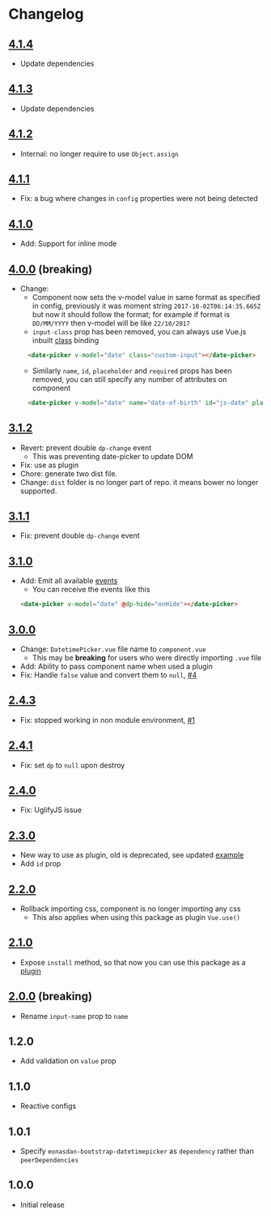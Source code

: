 # Changelog

## [4.1.4](https://github.com/ankurk91/vue-bootstrap-datetimepicker/compare/4.1.3...4.1.4)
* Update dependencies

## [4.1.3](https://github.com/ankurk91/vue-bootstrap-datetimepicker/compare/4.1.2...4.1.3)
* Update dependencies

## [4.1.2](https://github.com/ankurk91/vue-bootstrap-datetimepicker/compare/4.1.1...4.1.2) 
* Internal: no longer require to use `Object.assign`

## [4.1.1](https://github.com/ankurk91/vue-bootstrap-datetimepicker/compare/4.1.0...4.1.1) 
* Fix: a bug where changes in `config` properties were not being detected

## [4.1.0](https://github.com/ankurk91/vue-bootstrap-datetimepicker/compare/4.0.0...4.1.0) 
* Add: Support for inline mode
        
## [4.0.0](https://github.com/ankurk91/vue-bootstrap-datetimepicker/compare/3.1.2...4.0.0) (breaking)
* Change:
    - Component now sets the v-model value in same format as specified in config, previously it was moment string `2017-10-02T06:14:35.665Z` but now it should follow the format; for example if format is `DD/MM/YYYY` then v-model will be like `22/10/2017`
    - `input-class` prop has been removed, you can always use Vue.js inbuilt [class](https://vuejs.org/v2/guide/class-and-style.html#With-Components) binding
    ```html
      <date-picker v-model="date" class="custom-input"></date-picker>
    ```   
    - Similarly `name`, `id`, `placeholder` and `required` props has been removed, you can still specify any number of attributes on component
    ```html
      <date-picker v-model="date" name="date-of-birth" id="js-date" placeholder="Select date" aria-required="true"></date-picker>
    ```
    
## [3.1.2](https://github.com/ankurk91/vue-bootstrap-datetimepicker/compare/3.1.1...3.1.2)
* Revert: prevent double `dp-change` event
    - This was preventing date-picker to update DOM
* Fix: use as plugin
* Chore: generate two dist file.
* Change: `dist` folder is no longer part of repo. it means bower no longer supported.

## [3.1.1](https://github.com/ankurk91/vue-bootstrap-datetimepicker/compare/3.1.0...3.1.1)
* Fix: prevent double `dp-change` event

## [3.1.0](https://github.com/ankurk91/vue-bootstrap-datetimepicker/compare/3.0.0...3.1.0)
* Add: Emit all available [events](eonasdan.github.io/bootstrap-datetimepicker/Events/)
    - You can receive the events like this
    ```html
    <date-picker v-model="date" @dp-hide="onHide"></date-picker>
    ```

## [3.0.0](https://github.com/ankurk91/vue-bootstrap-datetimepicker/compare/2.4.3...3.0.0)
* Change: `DatetimePicker.vue` file name to `component.vue`
    - This may be **breaking** for users who were directly importing `.vue` file
* Add: Ability to pass component name when used a plugin
* Fix: Handle `false` value and convert them to `null`, [#4](https://github.com/ankurk91/vue-bootstrap-datetimepicker/issues/4)

## [2.4.3](https://github.com/ankurk91/vue-bootstrap-datetimepicker/compare/2.4.2...2.4.3)
- Fix: stopped working in non module environment, [#1](https://github.com/ankurk91/vue-bootstrap-datetimepicker/issues/1)

## [2.4.1](https://github.com/ankurk91/vue-bootstrap-datetimepicker/compare/2.4.0...2.4.1)
- Fix: set `dp` to `null` upon destroy

## [2.4.0](https://github.com/ankurk91/vue-bootstrap-datetimepicker/compare/2.3.0...2.4.0)
- Fix: UglifyJS issue 

## [2.3.0](https://github.com/ankurk91/vue-bootstrap-datetimepicker/compare/2.2.0...2.3.0) 
- New way to use as plugin, old is deprecated, see updated [example](https://github.com/ankurk91/vue-bootstrap-datetimepicker#as-plugin)
- Add `id` prop
 
## [2.2.0](https://github.com/ankurk91/vue-bootstrap-datetimepicker/compare/2.1.0...2.2.0)
- Rollback importing css, component is no longer importing any css
    - This also applies when using this package as plugin `Vue.use()`
 
## [2.1.0](https://github.com/ankurk91/vue-bootstrap-datetimepicker/compare/2.0.0...2.1.0) 
* Expose `install` method, so that now you can use this package as a [plugin](https://vuejs.org/v2/guide/plugins.html)

## [2.0.0](https://github.com/ankurk91/vue-bootstrap-datetimepicker/compare/1.2.0...2.0.0) (breaking)
- Rename `input-name` prop to `name`

## 1.2.0
* Add validation on `value` prop

## 1.1.0
* Reactive configs 

## 1.0.1
* Specify ``eonasdan-bootstrap-datetimepicker`` as ``dependency`` rather than ``peerDependencies``

## 1.0.0
- Initial release
